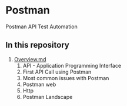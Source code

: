 # Postman
Postman API Test Automation

## In this repository

1. [Overview.md](./doc/0-overiview.md)
    1. API - Application Programming Interface
    2. First API Call using Postman
    3. Most common issues with Postman
    4. Postman web
    5. Http
    6. Postman Landscape
